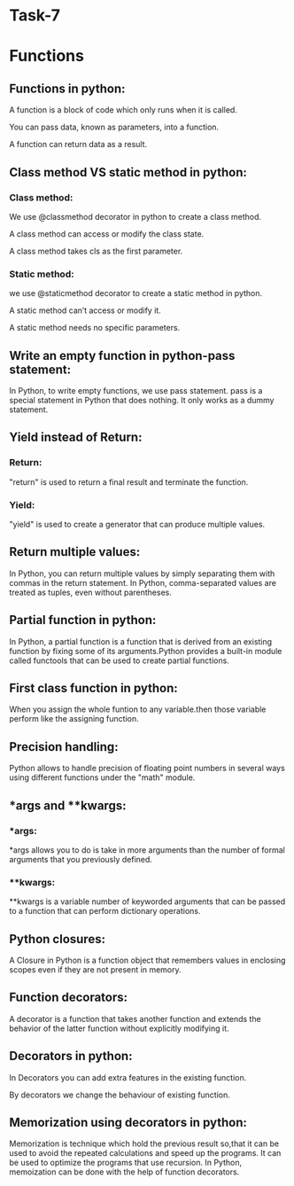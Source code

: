 # Task-7

# Functions
## Functions in python:
A function is a block of code which only runs when it is called.

You can pass data, known as parameters, into a function.

A function can return data as a result.
## Class method VS static method in python:
### Class method:
We use @classmethod decorator in python to create a class method.

A class method can access or modify the class state.

A class method takes cls as the first parameter.
### Static method:
we use @staticmethod decorator to create a static method in python.

A static method can’t access or modify it.

A static method needs no specific parameters.

## Write an empty function in python-pass statement:
In Python, to write empty functions, we use pass statement. pass is a special statement in Python that does nothing. It only works as a dummy statement. 
## Yield instead of Return:
### Return:
"return" is used to return a final result and terminate the function.
### Yield:
"yield" is used to create a generator that can produce multiple values.
## Return multiple values:
In Python, you can return multiple values by simply separating them with commas in the return statement. In Python, comma-separated values are treated as tuples, even without parentheses.
## Partial function in python:
In Python, a partial function is a function that is derived from an existing function by fixing some of its arguments.Python provides a built-in module called functools  that can be used to create partial functions. 
## First class function in python:
When you assign the whole funtion to any variable.then those variable perform like the assigning function.
## Precision handling:
Python allows to handle precision of floating point numbers in several ways using different functions under the "math" module. 
## *args and **kwargs:
### *args:
*args allows you to do is take in more arguments than the number of formal arguments that you previously defined.
### **kwargs:
**kwargs is a variable number of keyworded arguments that can be passed to a function that can perform dictionary operations.
## Python closures:
A Closure in Python is a function object that remembers values in enclosing scopes even if they are not present in memory. 
## Function decorators:
A decorator is a function that takes another function and extends the behavior of the latter function without explicitly modifying it. 
## Decorators in python:
In Decorators you can add extra features in the existing function.

By decorators we change the behaviour of existing function.
## Memorization using decorators in python:
Memorization is technique which hold the previous result so,that it can be used to avoid the repeated calculations and speed up the programs. It can be used to optimize the programs that use recursion. In Python, memoization can be done with the help of function decorators.
